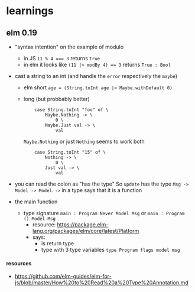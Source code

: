 # learnings

## elm 0.19
- "syntax intention" on the example of modulo
    - in JS `11 % 4 === 3` returns `true`
    - in elm it looks like `(11 |> modBy 4) == 3` returns `True : Bool`

- cast a string to an int (and handle the `error` respectively the `maybe`)
    - elm short `age = (String.toInt age |> Maybe.withDefault 0)`
    - long (but probbably better)
        ```
            case String.toInt "foo" of \
                Maybe.Nothing -> \
                    0 \
                Maybe.Just val -> \
                    val
        ```

        `Maybe.Nothing` or just `Nothing` seems to work both

        ```
            case String.toInt "15" of \
                Nothing -> \
                    0 \
                Just val -> \
                    val
        ```

- you can read the colon as "has the type" So `update` has the type `Msg -> Model -> Model`. `->`  in a type says that it is a function

- the main function
    - type signature `main : Program Never Model Msg` or `main : Program () Model Msg`
        - resource: https://package.elm-lang.org/packages/elm/core/latest/Platform
        - says:
            - is return type
            - type with 3 type variables `type Program flags model msg`

#### resources
- https://github.com/elm-guides/elm-for-js/blob/master/How%20to%20Read%20a%20Type%20Annotation.md
